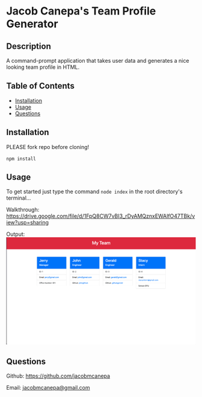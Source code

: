   # Jacob Canepa's Team Profile Generator
  
  ## Description
  A command-prompt application that takes user data and generates a nice looking team profile in HTML.

  ## Table of Contents
  - [Installation](#installation)
  - [Usage](#usage)
  - [Questions](#questions)

  ## Installation
  PLEASE fork repo before cloning! 
  ```
  npm install 
  ```

  ## Usage
  To get started just type the command `node index` in the root directory's terminal...

  Walkthrough: https://drive.google.com/file/d/1FpQ8CW7vBI3_rDyAMQznxEWAlfO47TBk/view?usp=sharing 

  Output: ![output example](./images/output.png)

  ## Questions
  Github: https://github.com/jacobmcanepa
  
  Email: jacobmcanepa@gmail.com